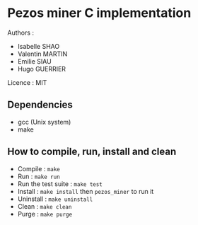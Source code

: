 # Pezos miner C implementation

Authors :
- Isabelle SHAO
- Valentin MARTIN
- Emilie SIAU
- Hugo GUERRIER

Licence : MIT

## Dependencies

* gcc (Unix system)
* make

## How to compile, run, install and clean

* Compile : `make`
* Run : `make run`
* Run the test suite : `make test`
* Install : `make install` then `pezos_miner` to run it
* Uninstall : `make uninstall`
* Clean : `make clean`
* Purge : `make purge`